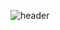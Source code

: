 ![header](https://capsule-render.vercel.app/api?type=waving&height=300&text=Hi!%20I'm%20bunju!&fontAlign=28&fontAlignY=50&color=0:0000FF,100:00FFFF&waveSpeed=0.2&fontColor=ffffff&fontSize=60
)
